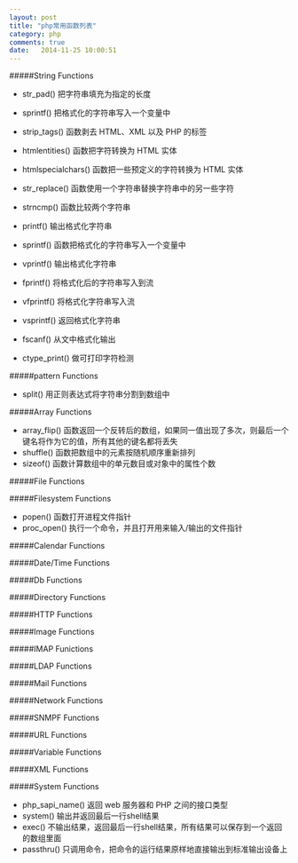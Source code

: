 ```yaml
---
layout: post
title: "php常用函数列表"
category: php
comments: true
date:   2014-11-25 10:00:51
---
```


#####String Functions

- str_pad() 把字符串填充为指定的长度
- sprintf() 把格式化的字符串写入一个变量中
- strip_tags() 函数剥去 HTML、XML 以及 PHP 的标签
- htmlentities() 函数把字符转换为 HTML 实体
- htmlspecialchars() 函数把一些预定义的字符转换为 HTML 实体
- str_replace() 函数使用一个字符串替换字符串中的另一些字符
- strncmp() 函数比较两个字符串

- printf() 输出格式化字符串
- sprintf() 函数把格式化的字符串写入一个变量中
- vprintf() 输出格式化字符串
- fprintf() 将格式化后的字符串写入到流
- vfprintf() 将格式化字符串写入流
- vsprintf() 返回格式化字符串
- fscanf() 从文中格式化输出

- ctype_print() 做可打印字符检测


#####pattern Functions

- split() 用正则表达式将字符串分割到数组中


#####Array Functions

- array_flip() 函数返回一个反转后的数组，如果同一值出现了多次，则最后一个键名将作为它的值，所有其他的键名都将丢失
- shuffle() 函数把数组中的元素按随机顺序重新排列
- sizeof() 函数计算数组中的单元数目或对象中的属性个数


#####File Functions


#####Filesystem Functions

- popen() 函数打开进程文件指针
- proc_open() 执行一个命令，并且打开用来输入/输出的文件指针


#####Calendar Functions


#####Date/Time Functions


#####Db Functions


#####Directory Functions


#####HTTP Functions


#####Image Functions


#####IMAP Funictions


#####LDAP Functions


#####Mail Functions


#####Network Functions


#####SNMPF Functions


#####URL Functions


#####Variable Functions


#####XML Functions


#####System Functions

- php_sapi_name() 返回 web 服务器和 PHP 之间的接口类型
- system() 输出并返回最后一行shell结果
- exec() 不输出结果，返回最后一行shell结果，所有结果可以保存到一个返回的数组里面
- passthru() 只调用命令，把命令的运行结果原样地直接输出到标准输出设备上

